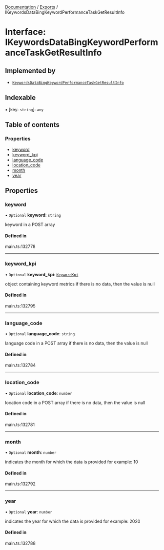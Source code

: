 [Documentation](../README.md) / [Exports](../modules.md) / IKeywordsDataBingKeywordPerformanceTaskGetResultInfo

# Interface: IKeywordsDataBingKeywordPerformanceTaskGetResultInfo

## Implemented by

- [`KeywordsDataBingKeywordPerformanceTaskGetResultInfo`](../classes/KeywordsDataBingKeywordPerformanceTaskGetResultInfo.md)

## Indexable

▪ [key: `string`]: `any`

## Table of contents

### Properties

- [keyword](IKeywordsDataBingKeywordPerformanceTaskGetResultInfo.md#keyword)
- [keyword\_kpi](IKeywordsDataBingKeywordPerformanceTaskGetResultInfo.md#keyword_kpi)
- [language\_code](IKeywordsDataBingKeywordPerformanceTaskGetResultInfo.md#language_code)
- [location\_code](IKeywordsDataBingKeywordPerformanceTaskGetResultInfo.md#location_code)
- [month](IKeywordsDataBingKeywordPerformanceTaskGetResultInfo.md#month)
- [year](IKeywordsDataBingKeywordPerformanceTaskGetResultInfo.md#year)

## Properties

### keyword

• `Optional` **keyword**: `string`

keyword in a POST array

#### Defined in

main.ts:132778

___

### keyword\_kpi

• `Optional` **keyword\_kpi**: [`KeywordKpi`](../classes/KeywordKpi.md)

object containing keyword metrics
if there is no data, then the value is null

#### Defined in

main.ts:132795

___

### language\_code

• `Optional` **language\_code**: `string`

language code in a POST array
if there is no data, then the value is null

#### Defined in

main.ts:132784

___

### location\_code

• `Optional` **location\_code**: `number`

location code in a POST array
if there is no data, then the value is null

#### Defined in

main.ts:132781

___

### month

• `Optional` **month**: `number`

indicates the month for which the data is provided for
example:
10

#### Defined in

main.ts:132792

___

### year

• `Optional` **year**: `number`

indicates the year for which the data is provided for
example:
2020

#### Defined in

main.ts:132788

